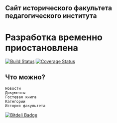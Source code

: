 ## Сайт исторического факультета педагогического института

# Разработка временно приостановлена

[![Build Status](https://travis-ci.org/zzet/facsite.png?branch=master)](https://travis-ci.org/zzet/facsite)
[![Coverage Status](https://coveralls.io/repos/zzet/facsite/badge.png)](https://coveralls.io/r/zzet/facsite)

## Что можно?

    Новости
    Документы
    Гостевая книга
    Категории
    История факультета
    


[![Bitdeli Badge](https://d2weczhvl823v0.cloudfront.net/zzet/facsite/trend.png)](https://bitdeli.com/free "Bitdeli Badge")

